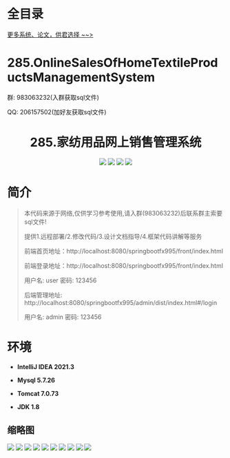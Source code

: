 # 全目录

[更多系统、论文，供君选择 ~~>](https://www.bitwise.net.cn)

# 285.OnlineSalesOfHomeTextileProductsManagementSystem

<p>群: 983063232(入群获取sql文件)</p>
<p>QQ: 206157502(加好友获取sql文件)</p>

<p><h1 align="center">285.家纺用品网上销售管理系统</h1></p>


<p align="center">
	<img src="https://img.shields.io/badge/jdk-1.8-orange.svg"/>
    <img src="https://img.shields.io/badge/springboot-5.x-lightgrey.svg"/>
    <img src="https://img.shields.io/badge/vue-3.x-blue.svg"/>
    <img src="https://img.shields.io/badge/mybatis-5.x-yellow.svg"/>
</p>

# 简介

> 本代码来源于网络,仅供学习参考使用,请入群(983063232)后联系群主索要sql文件!
>
> 提供1.远程部署/2.修改代码/3.设计文档指导/4.框架代码讲解等服务
>
> 前端首页地址：http://localhost:8080/springbootfx995/front/index.html
> 
> 前端登录地址：http://localhost:8080/springbootfx995/front/index.html
>
> 用户名: user   密码: 123456
>
> 后端管理地址: http://localhost:8080/springbootfx995/admin/dist/index.html#/login
>
> 用户名: admin   密码: 123456
>


# 环境

- <b>IntelliJ IDEA 2021.3</b>

- <b>Mysql 5.7.26</b>

- <b>Tomcat 7.0.73</b>

- <b>JDK 1.8</b>





## 缩略图

![](https://bitwise.oss-cn-heyuan.aliyuncs.com/2024/9/10/ee32afb8-2344-47f3-be12-cfada70c528b.png)
![](https://bitwise.oss-cn-heyuan.aliyuncs.com/2024/9/10/e883620d-c3b2-492b-9f13-e32f2f4c72fa.png)
![](https://bitwise.oss-cn-heyuan.aliyuncs.com/2024/9/10/f324a236-2441-4e12-a627-30913f5fa46b.png)
![](https://bitwise.oss-cn-heyuan.aliyuncs.com/2024/9/10/d3c53f0d-0548-4a13-823a-b4b8e6967f8e.png)
![](https://bitwise.oss-cn-heyuan.aliyuncs.com/2024/9/10/d43732ff-4d67-49c2-9302-b3fc7a4caa80.png)
![](https://bitwise.oss-cn-heyuan.aliyuncs.com/2024/9/10/27819faf-3758-4d54-b535-6bb7175732c1.png)
![](https://bitwise.oss-cn-heyuan.aliyuncs.com/2024/9/10/8944793b-724f-41bb-a76c-c0938d6a77ce.png)
![](https://bitwise.oss-cn-heyuan.aliyuncs.com/2024/9/10/23aad531-d461-4a8b-9d8e-697b5dd2e2ef.png)
![](https://bitwise.oss-cn-heyuan.aliyuncs.com/2024/9/10/1429e810-ac2a-4373-9eb4-6eaeebc2aaa9.png)
![](https://bitwise.oss-cn-heyuan.aliyuncs.com/2024/9/10/562abc7d-dbeb-490f-a1b4-382cb63bac3c.png)




